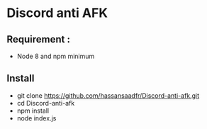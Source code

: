 # Discord anti AFK

## Requirement :

- Node 8 and npm minimum

## Install

- git clone https://github.com/hassansaadfr/Discord-anti-afk.git
- cd Discord-anti-afk
- npm install
- node index.js
